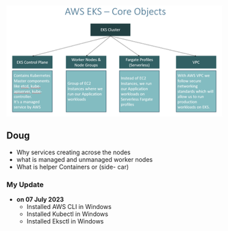  <p align="center">
    <img src="https://github.com/sudheermuthyala/EKS/blob/main/Img/2023-03-01-14-25-56.png" />
      </p>

## Doug

- Why services creating acrose the nodes
- what is managed and unmanaged worker nodes
- What is helper Containers or (side- car) 

### My Update 
- **on 07 July 2023**
  - Installed AWS CLI in Windows
  - Installed Kubectl in Windows
  - Installed Eksctl in Windows